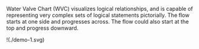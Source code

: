 
Water Valve Chart (WVC) visualizes logical relationships, and is capable of representing
        very complex sets of logical statements pictorially.  The flow starts at one
side and progresses across. The flow could also start at the top and progress downward.


!(./demo-1.svg)
